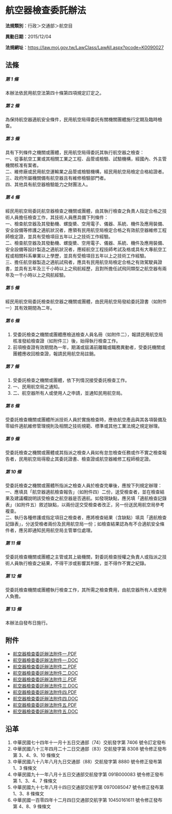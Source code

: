# 航空器檢查委託辦法




**法規類別**：行政＞交通部＞航空目

**異動日期**：2015/12/04  

**法規網址**：https://law.moj.gov.tw/LawClass/LawAll.aspx?pcode=K0090027



## 法條
##### 第 1 條
本辦法依民用航空法第四十條第四項規定訂定之。

##### 第 2 條
為保持航空器適航安全條件，民用航空局得委託有關機關團體施行定期及臨時檢查。

##### 第 3 條
具有下列條件之機關或團體，民用航空局得委託其執行航空器之檢查：  
一、從事航空工業或其相關工業之工程、品管或檢驗、試驗機構，經國內、外主管機關核准有案者。  
二、維修廠或民用航空運輸業之品管或檢驗機構，經民用航空局檢定合格給證者。  
三、政府所屬機關備有航空器且有維修檢驗部門者。  
四、其他具有航空器檢驗能力之財團法人。

##### 第 4 條
經民用航空局委託航空器檢查之機關或團體，由其執行檢查之負責人指定合格之技術人員擔任檢查工作，其技術人員應具備下列條件：  
一、檢查航空器及其發動機、螺旋槳、空用電子、儀器、系統、機件及應用裝備、安全設備等修護之適航狀況者，應領有民用航空局檢定合格之有效航空器維修工程師檢定證，並具有受檢項目五年以上之技術工作經驗。  
二、檢查航空器及其發動機、螺旋槳、空用電子、儀器、系統、機件及應用裝備、安全設備等設計製造之適航狀況者，應經航空工程技師考試及格或具有大專航空工程或相關科系畢業以上學歷，並具有受檢項目五年以上之技術工作經驗。  
三、擔任航空器製造之適航試飛者，應具有民用航空局檢定合格之有效駕駛員證書，並具有五年及三千小時以上之飛航經歷，且對所擔任試飛同類型之航空器有兩年及一千小時以上之飛航經驗。

##### 第 5 條
經民用航空局委託檢查航空器之機關或團體，由民用航空局發給委託證書（如附件一）其有效期間為二年。

##### 第 6 條
1. 受委託檢查之機關或團體應檢送檢查人員名冊（如附件二），報請民用航空局核准發給檢查證（如附件三）後，始得執行檢查工作。
1. 前項檢查證有效期間為一年，期滿或屆滿前離職或職務異動者，受委託機關或團體應收回檢查證，報請民用航空局註銷。

##### 第 7 條
1. 受委託檢查之機關或團體，依下列情況接受委託檢查工作。
1. 一、民用航空局之通知。
1. 二、航空器所有人或使用人之申請，並通知民用航空局。

##### 第 8 條
受委託檢查機關或團體所派技術人員於實施檢查時，應依航空產品與其各項裝備及零組件適航維修管理規則及相關之技術規範、標準或其他工業法規之規定辦理。

##### 第 9 條
受委託檢查之機關或團體或其指派之檢查人員如有怠忽檢查任務或作不實之檢查報告者，民用航空局得廢止其委託證書、檢查證或航空器維修工程師檢定證。

##### 第 10 條
受委託檢查之機關或團體所指派之檢查人員於檢查完畢後，應按下列規定辦理：  
一、應填具「航空器適航檢查報告」（如附件四）二份，送受檢查者，並在檢查結果及建議欄說明該受檢查之航空器是否適航。如發現缺點，應另填「適航檢查記錄表」（如附件五）敘述缺點，以兩份逕交受檢查者改正，另一份送民用航空局參考複查。  
二、執行各種修護或指定項目之檢查者，應將檢查結果（含缺點）填具「適航檢查記錄表」，分送受檢者兩份及民用航空局一份；如檢查結果認為有不合適航安全條件者，應另即通知民用航空局主管單位處理。

##### 第 11 條
受委託檢查機關或團體之主管或其上級機關，對委託檢查授權之負責人或指派之技術人員執行檢查之結果，不得干涉或影響其判斷，並不得作不實之紀錄。

##### 第 12 條
受委託檢查機關或團體執行檢查工作，其所需之檢查費用，由航空器所有人或使用人負擔。

##### 第 13 條
本辦法自發布日施行。
## 附件
* [航空器檢查委託辦法附件一.PDF](https://law.moj.gov.tw/LawClass/LawGetFile.ashx?FileId=0000233333)
* [航空器檢查委託辦法附件一.DOC](https://law.moj.gov.tw/LawClass/LawGetFile.ashx?FileId=0000018753)
* [航空器檢查委託辦法附件二.PDF](https://law.moj.gov.tw/LawClass/LawGetFile.ashx?FileId=0000233334)
* [航空器檢查委託辦法附件二.DOC](https://law.moj.gov.tw/LawClass/LawGetFile.ashx?FileId=0000018754)
* [航空器檢查委託辦法附件三.PDF](https://law.moj.gov.tw/LawClass/LawGetFile.ashx?FileId=0000233335)
* [航空器檢查委託辦法附件三.DOC](https://law.moj.gov.tw/LawClass/LawGetFile.ashx?FileId=0000018755)
* [航空器檢查委託辦法附件四.PDF](https://law.moj.gov.tw/LawClass/LawGetFile.ashx?FileId=0000233336)
* [航空器檢查委託辦法附件四.DOC](https://law.moj.gov.tw/LawClass/LawGetFile.ashx?FileId=0000018756)
* [航空器檢查委託辦法附件五.PDF](https://law.moj.gov.tw/LawClass/LawGetFile.ashx?FileId=0000233337)
* [航空器檢查委託辦法附件五.DOC](https://law.moj.gov.tw/LawClass/LawGetFile.ashx?FileId=0000018757)
## 沿革
1. 中華民國七十四年十一月十五日交通部（74）交航發字第 7406 號令訂定發布
1. 中華民國八十三年四月二十二日交通部（83）交航發字第 8308 號令修正發布第 3、4、9、10  條條文
1. 中華民國八十八年八月九日交通部（88）交航發字第 8880 號令修正發布第 1、3 條條文
1. 中華民國九十一年八月十五日交通部交航發字第 091B000083 號令修正發布第 1、3、4、7 條條文
1. 中華民國九十七年八月十四日交通部交航字第 0970085047 號令修正發布第 1、3、8  條條文  
1. 中華民國一百零四年十二月四日交通部交航字第 10450161611  號令修正發布第 4、8、9  條條文
